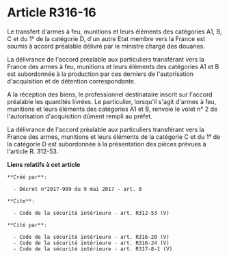 # Article R316-16

Le transfert d'armes à feu, munitions et leurs éléments des catégories A1, B, C et du 1° de la catégorie D, d'un autre Etat
membre vers la France est soumis à accord préalable délivré par le ministre chargé des douanes. 

La délivrance de l'accord préalable aux particuliers transférant vers la France des armes à feu, munitions et leurs éléments
des catégories A1 et B est subordonnée à la production par ces derniers de l'autorisation d'acquisition et de détention
correspondante. 

A la réception des biens, le professionnel destinataire inscrit sur l'accord préalable les quantités livrées. Le particulier,
lorsqu'il s'agit d'armes à feu, munitions et leurs éléments des catégories A1 et B, renvoie le volet n° 2 de l'autorisation
d'acquisition dûment rempli au préfet. 

La délivrance de l'accord préalable aux particuliers transférant vers la France des armes, munitions et leurs éléments de la
catégorie C et du 1° de la catégorie D est subordonnée à la présentation des pièces prévues à l'article R. 312-53.

**Liens relatifs à cet article**

	**Créé par**:

	  - Décret n°2017-909 du 9 mai 2017 - art. 8

	**Cite**:

	  - Code de la sécurité intérieure - art. R312-53 (V)

	**Cité par**:

	  - Code de la sécurité intérieure - art. R316-20 (V)
	  - Code de la sécurité intérieure - art. R316-24 (V)
	  - Code de la sécurité intérieure - art. R317-8-1 (V)
